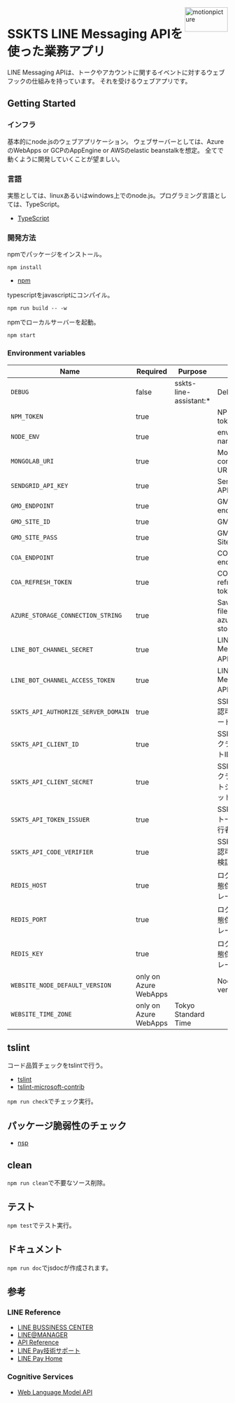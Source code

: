<img src="https://motionpicture.jp/images/common/logo_01.svg" alt="motionpicture" title="motionpicture" align="right" height="56" width="98"/>

# SSKTS LINE Messaging APIを使った業務アプリ

LINE Messaging APIは、トークやアカウントに関するイベントに対するウェブフックの仕組みを持っています。
それを受けるウェブアプリです。

## Getting Started

### インフラ
基本的にnode.jsのウェブアプリケーション。
ウェブサーバーとしては、AzureのWebApps or GCPのAppEngine or AWSのelastic beanstalkを想定。
全てで動くように開発していくことが望ましい。

### 言語
実態としては、linuxあるいはwindows上でのnode.js。プログラミング言語としては、TypeScript。

* [TypeScript](https://www.typescriptlang.org/)

### 開発方法
npmでパッケージをインストール。

```shell
npm install
```
* [npm](https://www.npmjs.com/)

typescriptをjavascriptにコンパイル。

```shell
npm run build -- -w
```

npmでローカルサーバーを起動。

```shell
npm start
```


### Environment variables

| Name                                | Required              | Purpose                | Value                           |
| ----------------------------------- | --------------------- | ---------------------- | ------------------------------- |
| `DEBUG`                             | false                 | sskts-line-assistant:* | Debug                           |
| `NPM_TOKEN`                         | true                  |                        | NPM auth token                  |
| `NODE_ENV`                          | true                  |                        | environment name                |
| `MONGOLAB_URI`                      | true                  |                        | MongoDB connection URI          |
| `SENDGRID_API_KEY`                  | true                  |                        | SendGrid API Key                |
| `GMO_ENDPOINT`                      | true                  |                        | GMO API endpoint                |
| `GMO_SITE_ID`                       | true                  |                        | GMO SiteID                      |
| `GMO_SITE_PASS`                     | true                  |                        | GMO SitePass                    |
| `COA_ENDPOINT`                      | true                  |                        | COA API endpoint                |
| `COA_REFRESH_TOKEN`                 | true                  |                        | COA API refresh token           |
| `AZURE_STORAGE_CONNECTION_STRING`   | true                  |                        | Save CSV files on azure storage |
| `LINE_BOT_CHANNEL_SECRET`           | true                  |                        | LINE Messaging API 署名検証     |
| `LINE_BOT_CHANNEL_ACCESS_TOKEN`     | true                  |                        | LINE Messaging API 認証         |
| `SSKTS_API_AUTHORIZE_SERVER_DOMAIN` | true                  |                        | SSKTS API 認可サーバードメイン          |
| `SSKTS_API_CLIENT_ID`               | true                  |                        | SSKTS APIクライアントID               |
| `SSKTS_API_CLIENT_SECRET`           | true                  |                        | SSKTS APIクライアントシークレット           |
| `SSKTS_API_TOKEN_ISSUER`            | true                  |                        | SSKTS APIトークン発行者             |
| `SSKTS_API_CODE_VERIFIER`           | true                  |                        | SSKTS API認可コード検証鍵          |
| `REDIS_HOST`                        | true                  |                        | ログイン状態保持ストレージ               |
| `REDIS_PORT`                        | true                  |                        | ログイン状態保持ストレージ               |
| `REDIS_KEY`                         | true                  |                        | ログイン状態保持ストレージ               |
| `WEBSITE_NODE_DEFAULT_VERSION`      | only on Azure WebApps |                        | Node.js version                 |
| `WEBSITE_TIME_ZONE`                 | only on Azure WebApps | Tokyo Standard Time    |


## tslint

コード品質チェックをtslintで行う。
* [tslint](https://github.com/palantir/tslint)
* [tslint-microsoft-contrib](https://github.com/Microsoft/tslint-microsoft-contrib)

`npm run check`でチェック実行。


## パッケージ脆弱性のチェック

* [nsp](https://www.npmjs.com/package/nsp)


## clean
`npm run clean`で不要なソース削除。


## テスト
`npm test`でテスト実行。


## ドキュメント
`npm run doc`でjsdocが作成されます。


## 参考

### LINE Reference

* [LINE BUSSINESS CENTER](https://business.line.me/ja/)
* [LINE@MANAGER](https://admin-official.line.me/)
* [API Reference](https://devdocs.line.me/ja/)
* [LINE Pay技術サポート](https://pay.line.me/jp/developers/documentation/download/tech?locale=ja_JP)
* [LINE Pay Home](https://pay.line.me/jp/)


### Cognitive Services

* [Web Language Model API](https://westus.dev.cognitive.microsoft.com/docs/services/55de9ca4e597ed1fd4e2f104/operations/55de9ca4e597ed19b0de8a51)
